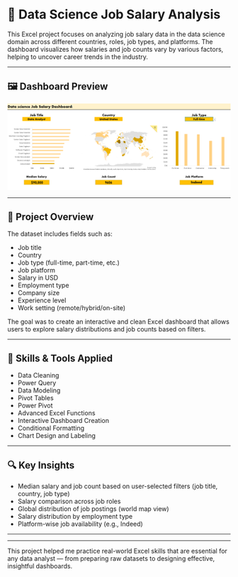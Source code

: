 # 💼 Data Science Job Salary Analysis

This Excel project focuses on analyzing job salary data in the data science domain across different countries, roles, job types, and platforms. The dashboard visualizes how salaries and job counts vary by various factors, helping to uncover career trends in the industry.

---
## 🖼️ Dashboard Preview

![Data Science Job Salary Dashboard](/Excel%20Learning/Images/Data_Science_Job_Salary_Analysis_Dashboard_(Learning%20EXCEL).png)

---
## 📁 Project Overview

The dataset includes fields such as:

- Job title  
- Country  
- Job type (full-time, part-time, etc.)  
- Job platform  
- Salary in USD  
- Employment type  
- Company size  
- Experience level  
- Work setting (remote/hybrid/on-site)

The goal was to create an interactive and clean Excel dashboard that allows users to explore salary distributions and job counts based on filters.

---

## 🧠 Skills & Tools Applied

- Data Cleaning  
- Power Query  
- Data Modeling  
- Pivot Tables  
- Power Pivot  
- Advanced Excel Functions  
- Interactive Dashboard Creation  
- Conditional Formatting  
- Chart Design and Labeling

---



## 🔍 Key Insights

- Median salary and job count based on user-selected filters (job title, country, job type)  
- Salary comparison across job roles  
- Global distribution of job postings (world map view)  
- Salary distribution by employment type  
- Platform-wise job availability (e.g., Indeed)

---


---

This project helped me practice real-world Excel skills that are essential for any data analyst — from preparing raw datasets to designing effective, insightful dashboards.
